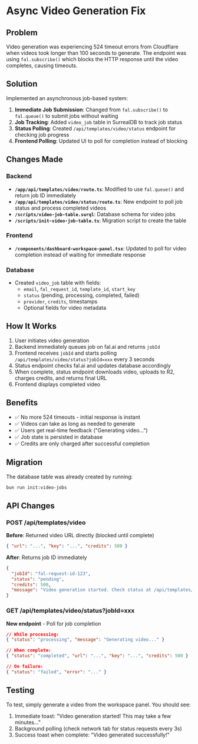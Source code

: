 # Async Video Generation Fix

## Problem
Video generation was experiencing 524 timeout errors from Cloudflare when videos took longer than 100 seconds to generate. The endpoint was using `fal.subscribe()` which blocks the HTTP response until the video completes, causing timeouts.

## Solution
Implemented an asynchronous job-based system:

1. **Immediate Job Submission**: Changed from `fal.subscribe()` to `fal.queue()` to submit jobs without waiting
2. **Job Tracking**: Added `video_job` table in SurrealDB to track job status
3. **Status Polling**: Created `/api/templates/video/status` endpoint for checking job progress
4. **Frontend Polling**: Updated UI to poll for completion instead of blocking

## Changes Made

### Backend
- **`/app/api/templates/video/route.ts`**: Modified to use `fal.queue()` and return job ID immediately
- **`/app/api/templates/video/status/route.ts`**: New endpoint to poll job status and process completed videos
- **`/scripts/video-job-table.surql`**: Database schema for video jobs
- **`/scripts/init-video-job-table.ts`**: Migration script to create the table

### Frontend
- **`/components/dashboard-workspace-panel.tsx`**: Updated to poll for video completion instead of waiting for immediate response

### Database
- Created `video_job` table with fields:
  - `email`, `fal_request_id`, `template_id`, `start_key`
  - `status` (pending, processing, completed, failed)
  - `provider`, `credits`, timestamps
  - Optional fields for video metadata

## How It Works

1. User initiates video generation
2. Backend immediately queues job on fal.ai and returns `jobId`
3. Frontend receives `jobId` and starts polling `/api/templates/video/status?jobId=xxx` every 3 seconds
4. Status endpoint checks fal.ai and updates database accordingly
5. When complete, status endpoint downloads video, uploads to R2, charges credits, and returns final URL
6. Frontend displays completed video

## Benefits
- ✅ No more 524 timeouts - initial response is instant
- ✅ Videos can take as long as needed to generate
- ✅ Users get real-time feedback ("Generating video...")
- ✅ Job state is persisted in database
- ✅ Credits are only charged after successful completion

## Migration
The database table was already created by running:
```bash
bun run init:video-jobs
```

## API Changes

### POST /api/templates/video
**Before**: Returned video URL directly (blocked until complete)
```json
{ "url": "...", "key": "...", "credits": 500 }
```

**After**: Returns job ID immediately
```json
{ 
  "jobId": "fal-request-id-123",
  "status": "pending",
  "credits": 500,
  "message": "Video generation started. Check status at /api/templates/video/status"
}
```

### GET /api/templates/video/status?jobId=xxx
**New endpoint** - Poll for job completion
```json
// While processing:
{ "status": "processing", "message": "Generating video..." }

// When complete:
{ "status": "completed", "url": "...", "key": "...", "credits": 500 }

// On failure:
{ "status": "failed", "error": "..." }
```

## Testing
To test, simply generate a video from the workspace panel. You should see:
1. Immediate toast: "Video generation started! This may take a few minutes..."
2. Background polling (check network tab for status requests every 3s)
3. Success toast when complete: "Video generated successfully!"

